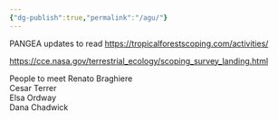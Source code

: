 ```yaml
---
{"dg-publish":true,"permalink":"/agu/"}
---
```



PANGEA updates to read
https://tropicalforestscoping.com/activities/

https://cce.nasa.gov/terrestrial_ecology/scoping_survey_landing.html

People to meet
Renato Braghiere  
Cesar Terrer  
Elsa Ordway  
Dana Chadwick